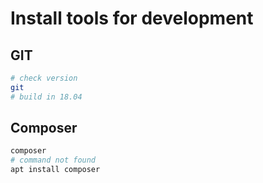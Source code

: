 # Install tools for development

## GIT

```bash
# check version
git
# build in 18.04
```

## Composer

```bash
composer
# command not found
apt install composer
```
